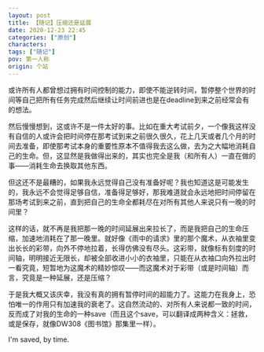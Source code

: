 ```yaml
---
layout: post
title: 【随记】压缩还是延展
date: 2020-12-23 22:45
categories: ["原创"]
characters: 
tags: ["随记"]
pov: 第一人称
origin: 个站
---
```


或许所有人都曾想过拥有时间控制的能力，即使不能逆转时间，暂停整个世界的时间等自己把所有任务完成然后继续让时间前进也是在deadline到来之前经常会有的想法。

然后慢慢想到，这或许不是一件太好的事。比如在重大考试前夕，一个像我这样没有自信的人或许会把时间停在那考试到来之前很久很久，花上几天或者几个月的时间去准备，即使那考试本身的重要性原本不值得我去这么做，去为之大幅地消耗自己的生命。但，这显然是我做得出来的，其实也完全是我（和所有人）一直在做的事——消耗生命去换取其他东西。

但这还不是最糟的，如果我永远觉得自己没有准备好呢？我也知道这是可能发生的，我永远不会觉得足够自信，准备得足够好，那我难道就会永远地把时间停留在那场考试到来之前，直到把自己的生命全都耗尽在对所有其他人来说只有一晚的时间里？

这样的话，就不再是我把那一晚的时间延展出来拉长了，而是我把自己的生命压缩，加速地消耗在了那一晚里。就好像《雨中的请求》里的那个魔术，从衣袖里变出长长的彩带，向外不停地拉着，长得仿佛没有尽头。这彩带，就像标有刻度的时间轴，明明接近无限长，却被全部收进小小的衣袖里，只能在从衣袖口向外拉出时一看究竟，短暂地为这魔术的精妙惊叹——而这魔术对于彩带（或是时间轴）而言，究竟是一种延展，还是压缩？

于是我大概又该庆幸，我没有真的拥有暂停时间的超能力了。这能力在我身上，恐怕唯一的作用只有加速我的衰老了。这自然流动的、对所有人来说都一致的时间，反而成了对我的生命的一种save（而且这个save，可以翻译成两种含义：拯救，或是保存，就像DW308《图书馆》那集里一样）。

I'm saved, by time.
